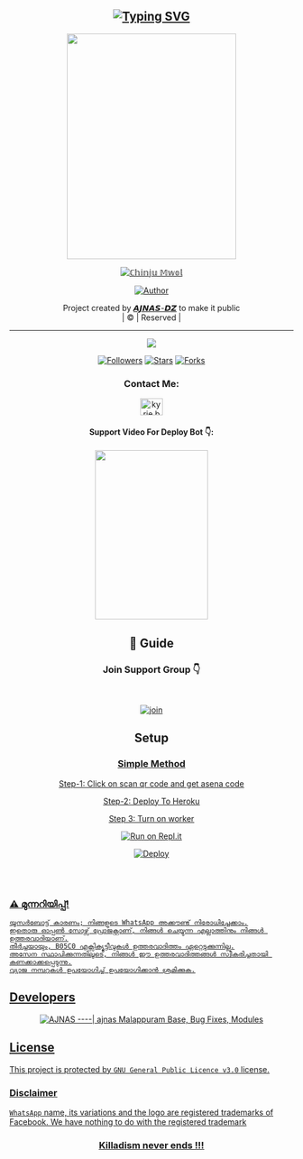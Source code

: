 <div align="center">
  
## [![Typing SVG](https://readme-typing-svg.herokuapp.com?font=Times+new+roman&color=F7001E&size=25&lines=CHINJUMWOL+Whatsapp+Bot;With+Tons+of+features;Complete+Malayalam+content;Best+Bgm+Bot;Edited+from+WhatsAsena;Made+By+AJNAS-DZ)](https://git.io/typing-svg)


  <a href="https://i.imgur.com/07KGGa8.jpeg" ><img align="center" src="https://i.imgur.com/07KGGa8.jpeg" height="400" width="300" /></a>
</p>
  
  <p align="center">
<a href="#"><img title="ℂ𝕙𝕚𝕟𝕛𝕦 𝕄𝕨𝕠𝕝" src="https://img.shields.io/badge/𝙲𝙷𝙸𝙽𝙹𝚄 𝙼𝚆𝙾𝙻-green?colorA=%23ff0000&colorB=%23017e40&style=for-the-badge"></a>
</p>
  <p align="center">
<a href="https://github.com/AJNAS-DZ"><img title="Author" src="https://img.shields.io/badge/Author-𝘼𝙅𝙉𝘼𝙎-𝘿𝙕/CHINJUMWOL?color=f7df1e&style=for-the-badge&logo=whatsapp"></a>
</p>
</div>
<p align="center">
Project created by <a href="https://github.com/Ajnas-dz">𝘼𝙅𝙉𝘼𝙎-𝘿𝙕</a> to make it public
    <br>
       | © |
        Reserved |
    <br> 
</p>

----

  <p align="center">
  <a href="httsp://github.com/AJNAS-DZ/CHINJUMWOL">
    <img src="https://img.shields.io/github/repo-size/AJNAS-DZ/CHINJUMWOL?color=green&label=Repo%20total%20size&style=plastic">
<p align="center">
<a href="https://github.com/AJNAS-DZ/followers"><img title="Followers" src="https://img.shields.io/github/followers/WAHID-BOT?color=f7df1e&style=flat-square"></a>
<a href="https://github.com/AJNAS-DZ/CHINJUMWOL/stargazers/"><img title="Stars" src="https://img.shields.io/github/stars/AJNAS-DZ/CHINJUMWOL?color=f7df1e&style=flat-square"></a>
<a href="https://github.com/AJNAS-DZ/CHINJUMWOL/network/members"><img title="Forks" src="https://img.shields.io/github/forks/AJNAS-DZ/CHINJUMWOL?color=f7df1e&style=flat-square"></a>


<h3 align="center">Contact Me:</h3>
<p align="center">
<a href="https://instagram.com/w4hid_jr" target="blank"><img align="center" src="https://cdn.jsdelivr.net/npm/simple-icons@3.0.1/icons/instagram.svg" alt="kyrie.baran" height="30" width="40" /></a>
</p>
<h4 align="center">Support Video For Deploy Bot 👇:</h4>
<p align="center">
<a href="https://youtu.be/L8E4enqfYik" target="blank"><img align="center" src="https://i.imgur.com/07KGGa8.jpeg" height="300" width="200" /></a>
</p>
  
<div align="center">

## 📢 Guide
### Join Support Group 👇
   
<br>
  <div align="center">
    
  [![join](https://opportunitiesforyoungkenyans.co.ke/wp-content/uploads/2020/05/images.png-whatsapp.png)](https://chat.whatsapp.com/EKVj4VNByQkAIzapCt8qLl)


    
## Setup
<div align="center">

  ### <u> Simple Method <u>
  Step-1: Click on scan qr code and get asena code
  
  Step-2: Deploy To Heroku
  
  Step 3: Turn on worker
  
[![Run on Repl.it](https://repl.it/badge/github/quiec/whatsAlfa)](https://replit.com/@Farhandqz/JulieMwol)

[![Deploy](https://www.linkpicture.com/q/heroku.jpg)](https://heroku.com/deploy?template=https://github.com/AJNAS-DZ/CHINJUMWOL.git)
     <div align="left">
<br>
<br >

  


### ⚠️ മുന്നറിയിപ്പ്! 
```
യൂസർബോട്ട് കാരണം; നിങ്ങളുടെ WhatsApp അക്കൗണ്ട് നിരോധിച്ചേക്കാം.
ഇതൊരു ഓപ്പൺ സോഴ്സ് പ്രോജക്റ്റാണ്, നിങ്ങൾ ചെയ്യുന്ന എല്ലാത്തിനും നിങ്ങൾ ഉത്തരവാദിയാണ്.
തീർച്ചയായും, B05C0 എക്സിക്യൂട്ടീവുകൾ ഉത്തരവാദിത്തം ഏറ്റെടുക്കുന്നില്ല.
അസേന സ്ഥാപിക്കുന്നതിലൂടെ, നിങ്ങൾ ഈ ഉത്തരവാദിത്തങ്ങൾ സ്വീകരിച്ചതായി കണക്കാക്കപ്പെടുന്നു.
വ്യാജ നമ്പറുകൾ ഉപയോഗിച്ച് ഉപയോഗിക്കാൻ ശ്രമിക്കുക.
```

## Developers
  <div align="center">
    
  [![AJNAS](https://github.com/AJNAS-DZ.png?size=100)](https://github.com/AJNAS-DZ) 
----|
   [ajnas Malappuram](https://github.com/AJNAS-DZ) 
Base, Bug Fixes, Modules
  </div>
   
  
## License
This project is protected by `GNU General Public Licence v3.0` license.

### Disclaimer
`WhatsApp` name, its variations and the logo are registered trademarks of Facebook. We have nothing to do with the registered trademark

  <div align="center">
  
### Killadism never ends !!!


  
  


  
  




































  



















  










  













      






















    





    







